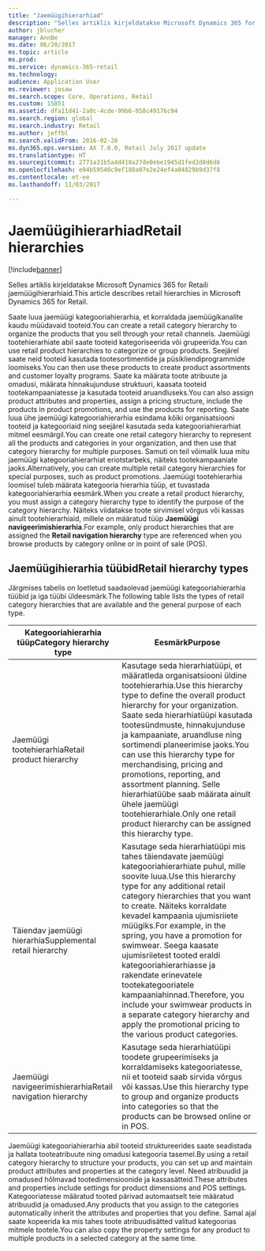 ```yaml
---
title: "Jaemüügihierarhiad"
description: "Selles artiklis kirjeldatakse Microsoft Dynamics 365 for Retaili jaemüügihierarhiaid."
author: jblucher
manager: AnnBe
ms.date: 06/20/2017
ms.topic: article
ms.prod: 
ms.service: dynamics-365-retail
ms.technology: 
audience: Application User
ms.reviewer: josaw
ms.search.scope: Core, Operations, Retail
ms.custom: 15851
ms.assetid: dfa11d41-2a0c-4cde-99b6-058c49176c94
ms.search.region: global
ms.search.industry: Retail
ms.author: jeffbl
ms.search.validFrom: 2016-02-28
ms.dyn365.ops.version: AX 7.0.0, Retail July 2017 update
ms.translationtype: HT
ms.sourcegitcommit: 2771a31b5a4d418a27de0ebe1945d1fed2d8d6d6
ms.openlocfilehash: e94b59540c9ef188a07e2e24ef4a04829b9d37f8
ms.contentlocale: et-ee
ms.lasthandoff: 11/03/2017

---
```


# <a name="retail-hierarchies"></a><span data-ttu-id="c72bd-103">Jaemüügihierarhiad</span><span class="sxs-lookup"><span data-stu-id="c72bd-103">Retail hierarchies</span></span>

[!include[banner](includes/banner.md)]


<span data-ttu-id="c72bd-104">Selles artiklis kirjeldatakse Microsoft Dynamics 365 for Retaili jaemüügihierarhiaid.</span><span class="sxs-lookup"><span data-stu-id="c72bd-104">This article describes retail hierarchies in Microsoft Dynamics 365 for Retail.</span></span>

<span data-ttu-id="c72bd-105">Saate luua jaemüügi kategooriahierarhia, et korraldada jaemüügikanalite kaudu müüdavaid tooteid.</span><span class="sxs-lookup"><span data-stu-id="c72bd-105">You can create a retail category hierarchy to organize the products that you sell through your retail channels.</span></span> <span data-ttu-id="c72bd-106">Jaemüügi tootehierarhiate abil saate tooteid kategoriseerida või grupeerida.</span><span class="sxs-lookup"><span data-stu-id="c72bd-106">You can use retail product hierarchies to categorize or group products.</span></span> <span data-ttu-id="c72bd-107">Seejärel saate neid tooteid kasutada tootesortimentide ja püsikliendiprogrammide loomiseks.</span><span class="sxs-lookup"><span data-stu-id="c72bd-107">You can then use these products to create product assortments and customer loyalty programs.</span></span> <span data-ttu-id="c72bd-108">Saate ka määrata toote atribuute ja omadusi, määrata hinnakujunduse struktuuri, kaasata tooteid tootekampaaniatesse ja kasutada tooteid aruandluseks.</span><span class="sxs-lookup"><span data-stu-id="c72bd-108">You can also assign product attributes and properties, assign a pricing structure, include the products in product promotions, and use the products for reporting.</span></span> <span data-ttu-id="c72bd-109">Saate luua ühe jaemüügi kategooriahierarhia esindama kõiki organisatsiooni tooteid ja kategooriaid ning seejärel kasutada seda kategooriahierarhiat mitmel eesmärgil.</span><span class="sxs-lookup"><span data-stu-id="c72bd-109">You can create one retail category hierarchy to represent all the products and categories in your organization, and then use that category hierarchy for multiple purposes.</span></span> <span data-ttu-id="c72bd-110">Samuti on teil võimalik luua mitu jaemüügi kategooriahierarhiat eriotstarbeks, näiteks tootekampaaniate jaoks.</span><span class="sxs-lookup"><span data-stu-id="c72bd-110">Alternatively, you can create multiple retail category hierarchies for special purposes, such as product promotions.</span></span> <span data-ttu-id="c72bd-111">Jaemüügi tootehierarhia loomisel tuleb määrata kategooria hierarhia tüüp, et tuvastada kategooriahierarhia eesmärk.</span><span class="sxs-lookup"><span data-stu-id="c72bd-111">When you create a retail product hierarchy, you must assign a category hierarchy type to identify the purpose of the category hierarchy.</span></span> <span data-ttu-id="c72bd-112">Näiteks viidatakse toote sirvimisel võrgus või kassas ainult tootehierarhiaid, millele on määratud tüüp **Jaemüügi navigeerimishierarhia**.</span><span class="sxs-lookup"><span data-stu-id="c72bd-112">For example, only product hierarchies that are assigned the **Retail navigation hierarchy** type are referenced when you browse products by category online or in point of sale (POS).</span></span>

## <a name="retail-hierarchy-types"></a><span data-ttu-id="c72bd-113">Jaemüügihierarhia tüübid</span><span class="sxs-lookup"><span data-stu-id="c72bd-113">Retail hierarchy types</span></span>
<span data-ttu-id="c72bd-114">Järgmises tabelis on loetletud saadaolevad jaemüügi kategooriahierarhia tüübid ja iga tüübi üldeesmärk.</span><span class="sxs-lookup"><span data-stu-id="c72bd-114">The following table lists the types of retail category hierarchies that are available and the general purpose of each type.</span></span>

| <span data-ttu-id="c72bd-115">Kategooriahierarhia tüüp</span><span class="sxs-lookup"><span data-stu-id="c72bd-115">Category hierarchy type</span></span>       | <span data-ttu-id="c72bd-116">Eesmärk</span><span class="sxs-lookup"><span data-stu-id="c72bd-116">Purpose</span></span>                                                                                                                                                                                                                                                                                                            |
|-------------------------------|--------------------------------------------------------------------------------------------------------------------------------------------------------------------------------------------------------------------------------------------------------------------------------------------------------------------|
| <span data-ttu-id="c72bd-117">Jaemüügi tootehierarhia</span><span class="sxs-lookup"><span data-stu-id="c72bd-117">Retail product hierarchy</span></span>      | <span data-ttu-id="c72bd-118">Kasutage seda hierarhiatüüpi, et määratleda organisatsiooni üldine tootehierarhia.</span><span class="sxs-lookup"><span data-stu-id="c72bd-118">Use this hierarchy type to define the overall product hierarchy for your organization.</span></span> <span data-ttu-id="c72bd-119">Saate seda hierarhiatüüpi kasutada tootesündmuste, hinnakujunduse ja kampaaniate, aruandluse ning sortimendi planeerimise jaoks.</span><span class="sxs-lookup"><span data-stu-id="c72bd-119">You can use this hierarchy type for merchandising, pricing and promotions, reporting, and assortment planning.</span></span> <span data-ttu-id="c72bd-120">Selle hierarhiatüübe saab määrata ainult ühele jaemüügi tootehierarhiale.</span><span class="sxs-lookup"><span data-stu-id="c72bd-120">Only one retail product hierarchy can be assigned this hierarchy type.</span></span>                                       |
| <span data-ttu-id="c72bd-121">Täiendav jaemüügi hierarhia</span><span class="sxs-lookup"><span data-stu-id="c72bd-121">Supplemental retail hierarchy</span></span> | <span data-ttu-id="c72bd-122">Kasutage seda hierarhiatüüpi mis tahes täiendavate jaemüügi kategooriahierarhiate puhul, mille soovite luua.</span><span class="sxs-lookup"><span data-stu-id="c72bd-122">Use this hierarchy type for any additional retail category hierarchies that you want to create.</span></span> <span data-ttu-id="c72bd-123">Näiteks korraldate kevadel kampaania ujumisriiete müügiks.</span><span class="sxs-lookup"><span data-stu-id="c72bd-123">For example, in the spring, you have a promotion for swimwear.</span></span> <span data-ttu-id="c72bd-124">Seega kaasate ujumisriietest tooted eraldi kategooriahierarhiasse ja rakendate erinevatele tootekategooriatele kampaaniahinnad.</span><span class="sxs-lookup"><span data-stu-id="c72bd-124">Therefore, you include your swimwear products in a separate category hierarchy and apply the promotional pricing to the various product categories.</span></span> |
| <span data-ttu-id="c72bd-125">Jaemüügi navigeerimishierarhia</span><span class="sxs-lookup"><span data-stu-id="c72bd-125">Retail navigation hierarchy</span></span>   | <span data-ttu-id="c72bd-126">Kasutage seda hierarhiatüüpi toodete grupeerimiseks ja korraldamiseks kategooriatesse, nii et tooteid saab sirvida võrgus või kassas.</span><span class="sxs-lookup"><span data-stu-id="c72bd-126">Use this hierarchy type to group and organize products into categories so that the products can be browsed online or in POS.</span></span>                                                                                                                                                                                       |

<span data-ttu-id="c72bd-127">Jaemüügi kategooriahierarhia abil tooteid struktureerides saate seadistada ja hallata tooteatribuute ning omadusi kategooria tasemel.</span><span class="sxs-lookup"><span data-stu-id="c72bd-127">By using a retail category hierarchy to structure your products, you can set up and maintain product attributes and properties at the category level.</span></span> <span data-ttu-id="c72bd-128">Need atribuudid ja omadused hõlmavad tootedimensioonide ja kassasätteid.</span><span class="sxs-lookup"><span data-stu-id="c72bd-128">These attributes and properties include settings for product dimensions and POS settings.</span></span> <span data-ttu-id="c72bd-129">Kategooriatesse määratud tooted pärivad automaatselt teie määratud atribuudid ja omadused.</span><span class="sxs-lookup"><span data-stu-id="c72bd-129">Any products that you assign to the categories automatically inherit the attributes and properties that you define.</span></span> <span data-ttu-id="c72bd-130">Samal ajal saate kopeerida ka mis tahes toote atribuudisätted valitud kategoorias mitmele tootele.</span><span class="sxs-lookup"><span data-stu-id="c72bd-130">You can also copy the property settings for any product to multiple products in a selected category at the same time.</span></span>





